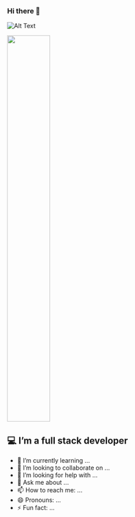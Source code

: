 ### Hi there 👋 
![Alt Text](https://media.giphy.com/media/quEsMOrr3hmQ8/giphy.gif)

<img src="https://media.giphy.com/media/quEsMOrr3hmQ8/giphy.gif" width="100" height="900">



## :computer: I’m a full stack developer
- 🌱 I’m currently learning ...
- 👯 I’m looking to collaborate on ...
- 🤔 I’m looking for help with ...
- 💬 Ask me about ...
- 📫 How to reach me: ...
- 😄 Pronouns: ...
- ⚡ Fun fact: ...


